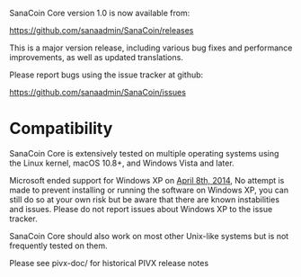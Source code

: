 SanaCoin Core version 1.0 is now available from:

  <https://github.com/sanaadmin/SanaCoin/releases>

This is a major version release, including various bug fixes and
performance improvements, as well as updated translations.

Please report bugs using the issue tracker at github:

  <https://github.com/sanaadmin/SanaCoin/issues>

Compatibility
==============

SanaCoin Core is extensively tested on multiple operating systems using
the Linux kernel, macOS 10.8+, and Windows Vista and later.

Microsoft ended support for Windows XP on [April 8th, 2014](https://www.microsoft.com/en-us/WindowsForBusiness/end-of-xp-support),
No attempt is made to prevent installing or running the software on Windows XP, you
can still do so at your own risk but be aware that there are known instabilities and issues.
Please do not report issues about Windows XP to the issue tracker.

SanaCoin Core should also work on most other Unix-like systems but is not
frequently tested on them.


Please see pivx-doc/ for historical PIVX release notes
